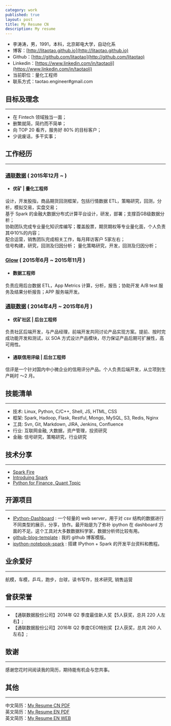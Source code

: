 ```yaml
---
category: work
published: true
layout: post
title: My Resume CN
description: My resume
---
```


>
- 李涛涛，男，1991，本科，北京邮电大学，自动化系
- 博客：[http://litaotao.github.io](http://litaotao.github.io)
- Github：[http://github.com/litaotao](http://github.com/litaotao)
- Linkedin：[https://www.linkedin.com/in/taotaoli](https://www.linkedin.com/in/taotaoli)
- 当前职位：量化工程师
- 联系方式：taotao.engineer#gmail.com


目标及理念
---  
---

- 在 Fintech 领域独当一面；
- 删繁就简，简约而不简单；
- 向 TOP 20 看齐，服务好 80% 的目标客户；
- 少说废话，多干实事；    


工作经历
---  
---

### [通联数据](}http://www.datayes.com/#/home) ( 2015年12月 ~  )

- #### 优矿 | 量化工程师

>
设计，开发股指，商品期货回测框架，包括行情数据 ETL，策略研究，回测，分析，模拟交易，实盘交易；         
基于 Spark 的金融大数据分布式计算平台设计，研发，部署；支撑百GB级数据分析；    
协助团队完成专业量化知识库编写；覆盖股票，期货期权等专业量化面，个人负责其中10%的内容；      
配合运营，销售团队完成相关工作，每月拜访客户 5家左右；         
信号构建，研究，回测及归因分析；
量化策略研究，开发，回测及归因分析；

### [Glow](http://www.glowing.com/) ( 2015年6月 ~ 2015年11月 )

- #### 数据工程师
>
负责应用后台数据 ETL，App Metrics 计算，分析，报告；协助开发 A/B test 服务及结果分析报告；APP 服务端开发。

### [通联数据](http://www.datayes.com/#/home) ( 2014年4月 ~ 2015年6月 )

- #### 优矿社区 | 后台工程师

>   
负责社区后端开发，与产品经理，前端开发共同讨论产品实现方案。提前、按时完成功能开发和测试，以 SOA 方式设计产品模块，尽力保证产品后期可扩展性，高可用性。

- #### 通联信用评级 | 后台工程师

>
信评是一个针对国内中小微企业的信用评分产品。个人负责后端开发，从立项到生产耗时 ～2 月。


技能清单
---  
---
- 技术: Linux, Python, C/C++, Shell, JS, HTML, CSS
- 框架: Spark, Hadoop, Flask, Restful, Mongo, MySQL, S3, Redis, Nginx
- 工具: Svn, Git, Markdown, JIRA, Jenkins, Confluence
- 行业: 互联网金融, 大数据，资产管理，投资研究
- 金融: 信号研究，策略研究，行业研究


技术分享  
---  
---
- [Spark Fire](http://litaotao.github.io/files/spark-fire.ppt)
- [Introduing Spark](http://litaotao.github.io/files/introduing_spark.pdf)
- [Python for Finance, Quant Topic](http://litaotao.github.io/files/python-quant-uqer.pdf)


开源项目
---  
---
- [IPython-Dashboard](https://github.com/litaotao/IPython-Dashboard) : 一个轻量的 web server，用于对 csv 结构的数据进行不同类型的展示，分享，协作。最开始是为了弥补 ipython 在 dashboard 方面的不足。这个工具对大多数数据科学家，数据分析师比较有用。
- [github-blog-template](https://github.com/litaotao/github-blog-template) : 我的 github 博客模版。
- [ipython-notebook-spark](https://github.com/litaotao/ipython-notebook-spark) : 搭建 IPython + Spark 的开发平台资料和教程。


业余爱好
---  
---
航模，车模，乒乓，跑步，台球，读书写作，技术研究, 销售运营


曾获荣誉
---  
---  
- 【通联数据股份公司】2014年 Q2 季度最佳新人奖【5人获奖，总共 220 人左右】;
- 【通联数据股份公司】2016年 Q2 季度CEO特别奖【2人获奖，总共 260 人左右】;


致谢
---  
---

感谢您花时间阅读我的简历，期待能有机会与您共事。


其他
---  
---

中文简历：[My Resume CN PDF](../files/litaotao-quant-cn.pdf)    
英文简历：[My Resume EN PDF](../files/litaotao-quant-en.pdf)     
英文简历：[My Resume EN WEB](../resume-en)
